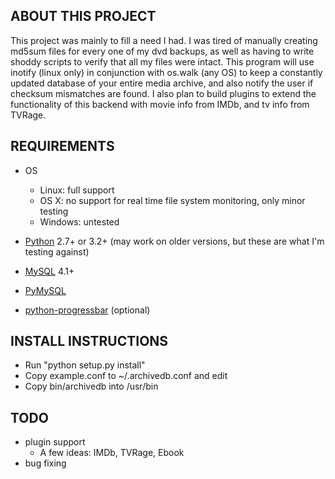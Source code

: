 ABOUT THIS PROJECT
-----------------
This project was mainly to fill a need I had. I was tired of manually
creating md5sum files for every one of my dvd backups, as well as having to
write shoddy scripts to verify that all my files were intact. This program will
use inotify (linux only) in conjunction with os.walk (any OS) to keep a
constantly updated database of your entire media archive, and also notify the user if
checksum mismatches are found. I also plan to build plugins to extend the
functionality of this backend with movie info from IMDb, and tv info from TVRage.

REQUIREMENTS
------------
- OS
  - Linux: full support
  - OS X: no support for real time file system monitoring, only minor testing
  - Windows: untested

- [Python](http://www.python.org/) 2.7+ or 3.2+ (may work on older versions, but these are what I'm testing against)

- [MySQL](http://www.mysql.com/) 4.1+

- [PyMySQL](http://www.pymysql.org/)
- [python-progressbar](http://code.google.com/p/python-progressbar/) (optional)


INSTALL INSTRUCTIONS
--------------------
- Run "python setup.py install"
- Copy example.conf to ~/.archivedb.conf and edit
- Copy bin/archivedb into /usr/bin

TODO
----
- plugin support
  - A few ideas: IMDb, TVRage, Ebook 
- bug fixing
